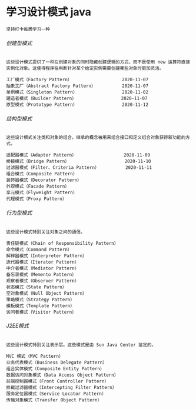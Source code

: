 # 学习设计模式 java
    坚持打卡每周学习一种
  
###### 创建型模式
    这些设计模式提供了一种在创建对象的同时隐藏创建逻辑的方式，而不是使用 new 运算符直接实例化对象。这使得程序在判断针对某个给定实例需要创建哪些对象时更加灵活。	
    
```    
工厂模式（Factory Pattern）                   2020-11-07
抽象工厂（Abstract Factory Pattern）          2020-11-07
单例模式（Singleton Pattern）                 2020-11-02
建造者模式（Builder Pattern）                 2020-11-07
原型模式（Prototype Pattern）                 2020-11-12
```

###### 结构型模式
    这些设计模式关注类和对象的组合。继承的概念被用来组合接口和定义组合对象获得新功能的方式。
    	
``` 
适配器模式（Adapter Pattern）                  2020-11-09
桥接模式（Bridge Pattern）                     2020-11-10
过滤器模式（Filter、Criteria Pattern）          2020-11-11
组合模式（Composite Pattern）
装饰器模式（Decorator Pattern）
外观模式（Facade Pattern）
享元模式（Flyweight Pattern）
代理模式（Proxy Pattern）
``` 

###### 行为型模式
    这些设计模式特别关注对象之间的通信。	
    
``` 
责任链模式（Chain of Responsibility Pattern）
命令模式（Command Pattern）
解释器模式（Interpreter Pattern）
迭代器模式（Iterator Pattern）
中介者模式（Mediator Pattern）
备忘录模式（Memento Pattern）
观察者模式（Observer Pattern）
状态模式（State Pattern）
空对象模式（Null Object Pattern）
策略模式（Strategy Pattern）
模板模式（Template Pattern）
访问者模式（Visitor Pattern）
``` 

###### J2EE模式
    这些设计模式特别关注表示层。这些模式是由 Sun Java Center 鉴定的。	

``` 
MVC 模式（MVC Pattern）
业务代表模式（Business Delegate Pattern）
组合实体模式（Composite Entity Pattern）
数据访问对象模式（Data Access Object Pattern）
前端控制器模式（Front Controller Pattern）
拦截过滤器模式（Intercepting Filter Pattern）
服务定位器模式（Service Locator Pattern）
传输对象模式（Transfer Object Pattern）
``` 


